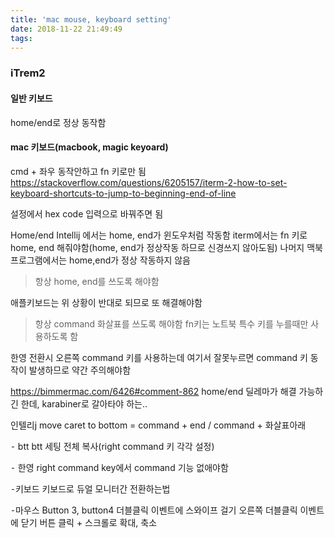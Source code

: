 ```yaml
---
title: 'mac mouse, keyboard setting'
date: 2018-11-22 21:49:49
tags:
---
```


### iTrem2
#### 일반 키보드 
home/end로 정상 동작함

#### mac 키보드(macbook, magic keyoard)
cmd + 좌우 동작안하고 fn 키로만 됨
<https://stackoverflow.com/questions/6205157/iterm-2-how-to-set-keyboard-shortcuts-to-jump-to-beginning-end-of-line>

설정에서 hex code 입력으로 바꿔주면 됨

Home/end
Intellij 에서는 home, end가 윈도우처럼 작동함
iterm에서는 fn 키로 home, end 해줘야함(home, end가 정상작동 하므로 신경쓰지 않아도됨)
나머지 맥북 프로그램에서는 home,end가 정상 작동하지 않음
> 항상 home, end를 쓰도록 해야함

애플키보드는 위 상황이 반대로 되므로 또 해결해야함
> 항상 command 화살표를 쓰도록 해야함
> fn키는 노트북 특수 키를 누를때만 사용하도록 함

한영 전환시 오른쪽 command 키를 사용하는데 여기서 잘못누르면 command 키 동작이 발생하므로 약간 주의해야함

https://bimmermac.com/6426#comment-862
home/end 딜레마가 해결 가능하긴 한데, karabiner로 갈아타야 하는..

인텔리j move caret to bottom =  command + end / command + 화살표아래

⁃ btt
btt 세팅 전체 복사(right command 키 각각 설정)

⁃ 한영
right command key에서 command 기능 없애야함

⁃키보드
키보드로 듀얼 모니터간 전환하는법


⁃마우스
Button 3, button4 더블클릭 이벤트에 스와이프 걸기
오른쪽 더블클릭 이벤트에 닫기 버튼
클릭 + 스크롤로 확대, 축소

<!-- more -->